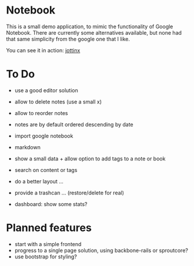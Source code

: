 # Notebook

This is a small demo application, to mimic the functionality of Google Notebook.
There are currently some alternatives available, but none had that same simplicity from the google one that I like.

You can see it in action: [jottinx](http://jottinx.com)

# To Do

* use a good editor solution
* allow to delete notes (use a small x)
* allow to reorder notes
* notes are by default ordered descending by date
* import google notebook
* markdown
* show a small data + allow option to add tags to a note or book
* search on content or tags
* do a better layout ...
* provide a trashcan ... (restore/delete for real)

* dashboard: show some stats?


# Planned features

* start with a simple frontend
* progress to a single page solution, using backbone-rails or sproutcore?
* use bootstrap for styling?

